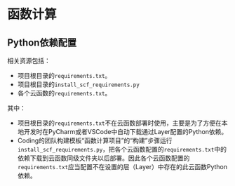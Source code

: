 # 函数计算

## Python依赖配置

相关资源包括：

- 项目根目录的`requirements.txt`。
- 项目根目录的`install_scf_requirements.py`
- 各个云函数的`requirements.txt`。

其中：

- 项目根目录的`requirements.txt`不在云函数部署时使用，主要是为了方便在本地开发时在PyCharm或者VSCode中自动下载通过Layer配置的Python依赖。
- Coding的团队构建模板“函数计算项目”的“构建”步骤运行`install_scf_requirements.py`，把各个云函数配置的`requirements.txt`中的依赖下载到云函数同级文件夹以后部署。因此各个云函数配置的`requirements.txt`应当配置不在设置的层（Layer）中存在的此云函数Python依赖。
